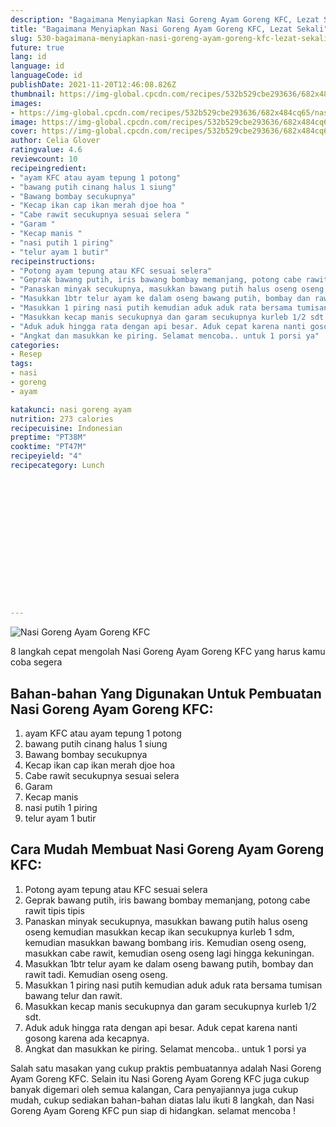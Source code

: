 ```yaml
---
description: "Bagaimana Menyiapkan Nasi Goreng Ayam Goreng KFC, Lezat Sekali"
title: "Bagaimana Menyiapkan Nasi Goreng Ayam Goreng KFC, Lezat Sekali"
slug: 530-bagaimana-menyiapkan-nasi-goreng-ayam-goreng-kfc-lezat-sekali
future: true
lang: id
language: id
languageCode: id
publishDate: 2021-11-20T12:46:08.826Z 
thumbnail: https://img-global.cpcdn.com/recipes/532b529cbe293636/682x484cq65/nasi-goreng-ayam-goreng-kfc-foto-resep-utama.png
images:
- https://img-global.cpcdn.com/recipes/532b529cbe293636/682x484cq65/nasi-goreng-ayam-goreng-kfc-foto-resep-utama.png
image: https://img-global.cpcdn.com/recipes/532b529cbe293636/682x484cq65/nasi-goreng-ayam-goreng-kfc-foto-resep-utama.png
cover: https://img-global.cpcdn.com/recipes/532b529cbe293636/682x484cq65/nasi-goreng-ayam-goreng-kfc-foto-resep-utama.png
author: Celia Glover
ratingvalue: 4.6
reviewcount: 10
recipeingredient:
- "ayam KFC atau ayam tepung 1 potong"
- "bawang putih cinang halus 1 siung"
- "Bawang bombay secukupnya"
- "Kecap ikan cap ikan merah djoe hoa "
- "Cabe rawit secukupnya sesuai selera "
- "Garam "
- "Kecap manis "
- "nasi putih 1 piring"
- "telur ayam 1 butir"
recipeinstructions:
- "Potong ayam tepung atau KFC sesuai selera"
- "Geprak bawang putih, iris bawang bombay memanjang, potong cabe rawit tipis tipis"
- "Panaskan minyak secukupnya, masukkan bawang putih halus oseng oseng kemudian masukkan kecap ikan secukupnya kurleb 1 sdm, kemudian masukkan bawang bombang iris. Kemudian oseng oseng, masukkan cabe rawit, kemudian oseng oseng lagi hingga kekuningan."
- "Masukkan 1btr telur ayam ke dalam oseng bawang putih, bombay dan rawit tadi. Kemudian oseng oseng."
- "Masukkan 1 piring nasi putih kemudian aduk aduk rata bersama tumisan bawang telur dan rawit."
- "Masukkan kecap manis secukupnya dan garam secukupnya kurleb 1/2 sdt."
- "Aduk aduk hingga rata dengan api besar. Aduk cepat karena nanti gosong karena ada kecapnya."
- "Angkat dan masukkan ke piring. Selamat mencoba.. untuk 1 porsi ya"
categories:
- Resep
tags:
- nasi
- goreng
- ayam

katakunci: nasi goreng ayam 
nutrition: 273 calories
recipecuisine: Indonesian
preptime: "PT38M"
cooktime: "PT47M"
recipeyield: "4"
recipecategory: Lunch


     
    
    
    
    
    
    
    
    
    
    
      
    
---
```



![Nasi Goreng Ayam Goreng KFC](https://img-global.cpcdn.com/recipes/532b529cbe293636/682x484cq65/nasi-goreng-ayam-goreng-kfc-foto-resep-utama.png)

8 langkah cepat mengolah  Nasi Goreng Ayam Goreng KFC yang harus kamu coba segera

<!--inarticleads1-->

## Bahan-bahan Yang Digunakan Untuk Pembuatan Nasi Goreng Ayam Goreng KFC:

1. ayam KFC atau ayam tepung 1 potong
1. bawang putih cinang halus 1 siung
1. Bawang bombay secukupnya
1. Kecap ikan cap ikan merah djoe hoa 
1. Cabe rawit secukupnya sesuai selera 
1. Garam 
1. Kecap manis 
1. nasi putih 1 piring
1. telur ayam 1 butir



<!--inarticleads2-->

## Cara Mudah Membuat Nasi Goreng Ayam Goreng KFC:

1. Potong ayam tepung atau KFC sesuai selera
1. Geprak bawang putih, iris bawang bombay memanjang, potong cabe rawit tipis tipis
1. Panaskan minyak secukupnya, masukkan bawang putih halus oseng oseng kemudian masukkan kecap ikan secukupnya kurleb 1 sdm, kemudian masukkan bawang bombang iris. Kemudian oseng oseng, masukkan cabe rawit, kemudian oseng oseng lagi hingga kekuningan.
1. Masukkan 1btr telur ayam ke dalam oseng bawang putih, bombay dan rawit tadi. Kemudian oseng oseng.
1. Masukkan 1 piring nasi putih kemudian aduk aduk rata bersama tumisan bawang telur dan rawit.
1. Masukkan kecap manis secukupnya dan garam secukupnya kurleb 1/2 sdt.
1. Aduk aduk hingga rata dengan api besar. Aduk cepat karena nanti gosong karena ada kecapnya.
1. Angkat dan masukkan ke piring. Selamat mencoba.. untuk 1 porsi ya




Salah satu masakan yang cukup praktis pembuatannya adalah  Nasi Goreng Ayam Goreng KFC. Selain itu  Nasi Goreng Ayam Goreng KFC  juga cukup banyak digemari oleh semua kalangan, Cara penyajiannya juga cukup mudah, cukup sediakan bahan-bahan diatas lalu ikuti 8 langkah, dan  Nasi Goreng Ayam Goreng KFC  pun siap di hidangkan. selamat mencoba !

